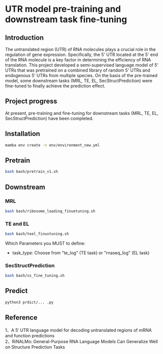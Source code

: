 # UTR model pre-training and downstream task fine-tuning
## Introduction
The untranslated region (UTR) of RNA molecules plays a crucial role in the regulation of gene expression. Specifically, the 5' UTR located at the 5' end of the RNA molecule is a key factor in determining the efficiency of RNA translation. This project developed a semi-supervised language model of 5' UTRs that was pretrained on a combined library of random 5' UTRs and endogenous 5' UTRs from multiple species. On the basis of the pre-trained model, some downstream tasks (MRL, TE, EL, SecStructPrediction) were fine-tuned to finally achieve the prediction effect.
## Project progress

At present, pre-training and fine-tuning for downstream tasks (MRL, TE, EL, SecStructPrediction) have been completed.
## Installation
```bash
mamba env create -n env/environment_new.yml
```
## Pretrain
```bash
bash bash/pretrain_v1.sh
```
## Downstream
### MRL
```bash
bash bash/ribosome_loading_finuetuning.sh
```
### TE and EL
```bash
bash bash/teel_finuxtuning.sh
```
Which Parameters you MUST to define:
* task_type: Choose from "te_log" (TE task) or "rnaseq_log" (EL task)
### SecStructPrediction
```bash
bash bash/ss_fine_tuning.sh
```
## Predict
```bash
python3 prdict/... .py
```
## Reference
1、A 5′ UTR language model for decoding 
untranslated regions of mRNA and 
function predictions\
2、RiNALMo: General-Purpose RNA Language Models Can Generalize Well on
Structure Prediction Tasks
